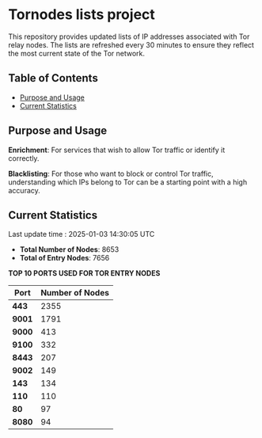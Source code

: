 # Tornodes lists project

This repository provides updated lists of IP addresses associated with Tor relay nodes. The lists are refreshed every 30 minutes to ensure they reflect the most current state of the Tor network.

## Table of Contents

- [Purpose and Usage](#purpose-and-usage)
- [Current Statistics](#current-statistics)


## Purpose and Usage

**Enrichment**: For services that wish to allow Tor traffic or identify it correctly.

**Blacklisting**: For those who want to block or control Tor traffic, understanding which IPs belong to Tor can be a starting point with a high accuracy.

## Current Statistics

Last update time : 2025-01-03 14:30:05 UTC

- **Total Number of Nodes**: 8653
- **Total of Entry Nodes**: 7656

**TOP 10 PORTS USED FOR TOR ENTRY NODES**

| **Port** | **Number of Nodes** |
|------|-----------------|
| **443**   | 2355  |
| **9001**   | 1791  |
| **9000**   | 413  |
| **9100**   | 332  |
| **8443**   | 207  |
| **9002**   | 149  |
| **143**   | 134  |
| **110**   | 110  |
| **80**   | 97  |
| **8080**   | 94  |

